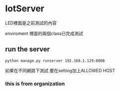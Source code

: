 # IotServer

LED裡面是之前測試的內容

enviroment 裡面的兩個class已完成測試

## run the server 
```
python manage.py runserver 192.168.1.129:8000
```
如果在不同網路下測試 要在setting加上ALLOWED HOST


### this is from organization
